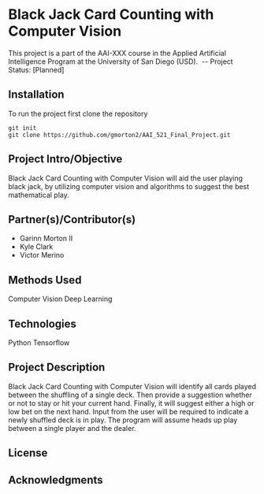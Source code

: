 # Black Jack Card Counting with Computer Vision
This project is a part of the AAI-XXX course in the Applied Artificial Intelligence Program at the University of San Diego (USD). 
-- Project Status: [Planned]

## Installation
To run the project first clone the repository

```
git init
git clone https://github.com/gmorton2/AAI_521_Final_Project.git
```
 
## Project Intro/Objective

Black Jack Card Counting with Computer Vision will aid the user playing black jack, by utilizing computer vision and algorithms to suggest the best mathematical play.

## Partner(s)/Contributor(s)
- Garinn Morton II
- Kyle Clark
- Victor Merino

## Methods Used
Computer Vision
Deep Learning

## Technologies
Python
Tensorflow

## Project Description
Black Jack Card Counting with Computer Vision will identify all cards played between the shuffling of a single deck. Then provide a suggestion whether or not to stay or hit your current hand. Finally, it will suggest either a high or low bet on the next hand. Input from the user will be required to indicate a newly shuffled deck is in play. The program will assume heads up play between a single player and the dealer.

## License

## Acknowledgments
